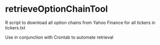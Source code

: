 # retrieveOptionChainTool
R script to download all option chains from Yahoo Finance for all tickers in tickers.txt 

Use in conjunction with Crontab to automate retrieval
